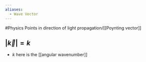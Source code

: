 ```yaml
---
aliases:
  - Wave Vector
---
```

#Physics 
Points in direction of light propagation/[[Poynting vector]]
## $\displaystyle \lvert \vec{k}\rvert=k$
* $\displaystyle k$ here is the [[angular wavenumber]]